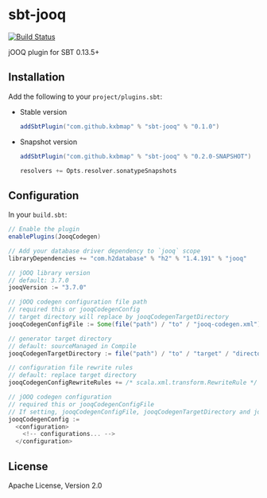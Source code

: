 sbt-jooq
========
[![Build Status](https://travis-ci.org/kxbmap/sbt-jooq.svg?branch=master)](https://travis-ci.org/kxbmap/sbt-jooq)

jOOQ plugin for SBT 0.13.5+


Installation
------------

Add the following to your `project/plugins.sbt`:

* Stable version

  ```scala
  addSbtPlugin("com.github.kxbmap" % "sbt-jooq" % "0.1.0")
  ```

* Snapshot version

  ```scala
  addSbtPlugin("com.github.kxbmap" % "sbt-jooq" % "0.2.0-SNAPSHOT")

  resolvers += Opts.resolver.sonatypeSnapshots
  ```

Configuration
-------------

In your `build.sbt`:

```scala
// Enable the plugin
enablePlugins(JooqCodegen)

// Add your database driver dependency to `jooq` scope
libraryDependencies += "com.h2database" % "h2" % "1.4.191" % "jooq"

// jOOQ library version
// default: 3.7.0
jooqVersion := "3.7.0"

// jOOQ codegen configuration file path
// required this or jooqCodegenConfig
// target directory will replace by jooqCodegenTargetDirectory
jooqCodegenConfigFile := Some(file("path") / "to" / "jooq-codegen.xml")

// generator target directory
// default: sourceManaged in Compile
jooqCodegenTargetDirectory := file("path") / "to" / "target" / "directory"

// configuration file rewrite rules
// default: replace target directory
jooqCodegenConfigRewriteRules += /* scala.xml.transform.RewriteRule */

// jOOQ codegen configuration
// required this or jooqCodegenConfigFile
// If setting, jooqCodegenConfigFile, jooqCodegenTargetDirectory and jooqCodegenConfigRewriteRules are ignored
jooqCodegenConfig :=
  <configuration>
    <!-- configurations... -->
  </configuration>

```

License
-------

Apache License, Version 2.0

